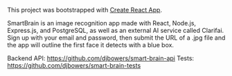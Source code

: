 This project was bootstrapped with [Create React App](https://github.com/facebook/create-react-app).

SmartBrain is an image recognition app made with React, Node.js, Express.js, and PostgreSQL, as well as an external AI service called Clarifai. Sign up with your email and password, then submit the URL of a .jpg file and the app will outline the first face it detects with a blue box.

Backend API: https://github.com/djbowers/smart-brain-api
Tests: https://github.com/djbowers/smart-brain-tests
